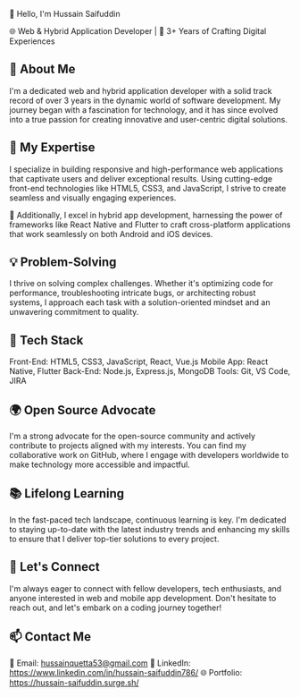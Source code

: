👋 Hello, I'm Hussain Saifuddin

🌐 Web & Hybrid Application Developer | 🚀 3+ Years of Crafting Digital Experiences

📌 About Me
----------------
I'm a dedicated web and hybrid application developer with a solid track record of over 3 years in the dynamic world of software development. My journey began with a fascination for technology, and it has since evolved into a true passion for creating innovative and user-centric digital solutions.

🚀 My Expertise
----------------
I specialize in building responsive and high-performance web applications that captivate users and deliver exceptional results. Using cutting-edge front-end technologies like HTML5, CSS3, and JavaScript, I strive to create seamless and visually engaging experiences.

📱 Additionally, I excel in hybrid app development, harnessing the power of frameworks like React Native and Flutter to craft cross-platform applications that work seamlessly on both Android and iOS devices.

💡 Problem-Solving
----------------
I thrive on solving complex challenges. Whether it's optimizing code for performance, troubleshooting intricate bugs, or architecting robust systems, I approach each task with a solution-oriented mindset and an unwavering commitment to quality.

🧰 Tech Stack
----------------
Front-End: HTML5, CSS3, JavaScript, React, Vue.js
Mobile App: React Native, Flutter
Back-End: Node.js, Express.js, MongoDB
Tools: Git, VS Code, JIRA

🌍 Open Source Advocate
----------------
I'm a strong advocate for the open-source community and actively contribute to projects aligned with my interests. You can find my collaborative work on GitHub, where I engage with developers worldwide to make technology more accessible and impactful.

📚 Lifelong Learning
----------------
In the fast-paced tech landscape, continuous learning is key. I'm dedicated to staying up-to-date with the latest industry trends and enhancing my skills to ensure that I deliver top-tier solutions to every project.

🤝 Let's Connect
----------------
I'm always eager to connect with fellow developers, tech enthusiasts, and anyone interested in web and mobile app development. Don't hesitate to reach out, and let's embark on a coding journey together!

📫 Contact Me
----------------
📧 Email: hussainquetta53@gmail.com
💼 LinkedIn: https://www.linkedin.com/in/hussain-saifuddin786/
🌐 Portfolio: https://hussain-saifuddin.surge.sh/

